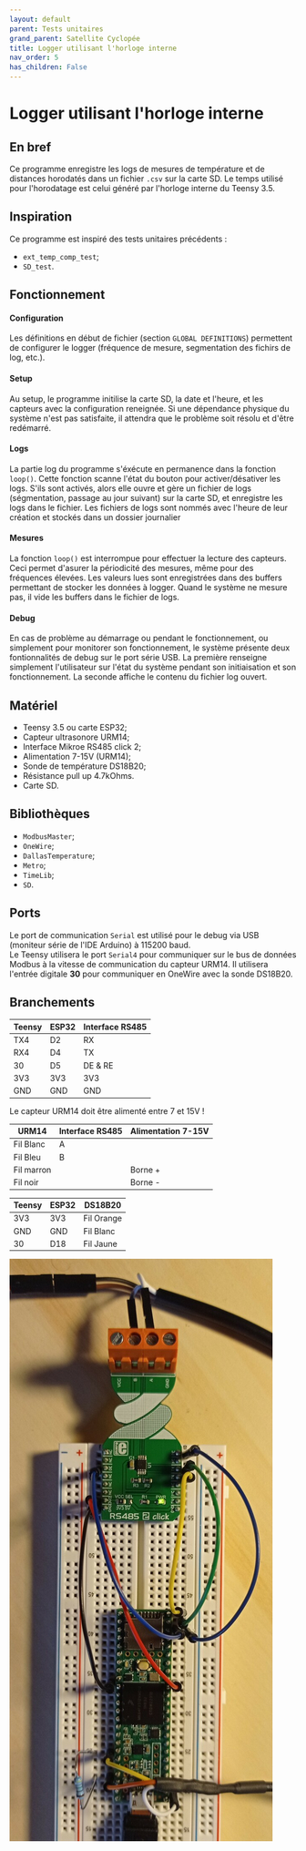 ```yaml
---
layout: default
parent: Tests unitaires
grand_parent: Satellite Cyclopée
title: Logger utilisant l'horloge interne
nav_order: 5
has_children: False
---
```


Logger utilisant l'horloge interne
==================================

## En bref
Ce programme enregistre les logs de mesures de température et de distances horodatés dans un fichier `.csv` sur la carte SD. Le temps utilisé pour l'horodatage est celui généré par l'horloge interne du Teensy 3.5.<br>

## Inspiration
Ce programme est inspiré des tests unitaires précédents : 

- `ext_temp_comp_test`;
- `SD_test`.


## Fonctionnement
#### Configuration
Les définitions en début de fichier (section `GLOBAL DEFINITIONS`) permettent de configurer le logger (fréquence de mesure, segmentation des fichirs de log, etc.).
#### Setup
Au setup, le programme initilise la carte SD, la date et l'heure, et les capteurs avec la configuration reneignée. Si une dépendance physique du système n'est pas satisfaite, il attendra que le problème soit résolu et d'être redémarré.<br>
#### Logs
La partie log du programme s'éxécute en permanence dans la fonction `loop()`. Cette fonction scanne l'état du bouton pour activer/désativer les logs. S'ils sont activés, alors elle ouvre et gère un fichier de logs (ségmentation, passage au jour suivant) sur la carte SD, et enregistre les logs dans le fichier. Les fichiers de logs sont nommés avec l'heure de leur création et stockés dans un dossier journalier
#### Mesures
La fonction `loop()` est interrompue pour effectuer la lecture des capteurs. Ceci permet d'asurer la périodicité des mesures, même pour des fréquences élevées. Les valeurs lues sont enregistrées dans des buffers permettant de stocker les données à logger. Quand le système ne mesure pas, il vide les buffers dans le fichier de logs.
#### Debug
En cas de problème au démarrage ou pendant le fonctionnement, ou simplement pour monitorer son fonctionnement, le système présente deux fontionnalités de debug sur le port série USB. La première renseigne simplement l'utilisateur sur l'état du système pendant son initiaisation et son fonctionnement. La seconde affiche le contenu du fichier log ouvert.

## Matériel
- Teensy 3.5 ou carte ESP32;
- Capteur ultrasonore URM14;
- Interface Mikroe RS485 click 2;
- Alimentation 7-15V (URM14);
- Sonde de température DS18B20;
- Résistance pull up 4.7kOhms.
- Carte SD.

## Bibliothèques
- `ModbusMaster`;
- `OneWire`;
- `DallasTemperature`;
- `Metro`;
- `TimeLib`;
- `SD`.

## Ports
Le port de communication `Serial` est utilisé pour le debug via USB (moniteur série de l'IDE Arduino) à 115200 baud. <br>
Le Teensy utilisera le port `Serial4` pour communiquer sur le bus de données Modbus à la vitesse de communication du capteur URM14. Il utilisera l'entrée digitale **30** pour communiquer en OneWire avec la sonde DS18B20.

## Branchements

|Teensy|ESP32|Interface RS485|
|------|-----|---------------|
|TX4|D2|RX|
|RX4|D4|TX|
|30|D5|DE & RE|
|3V3|3V3|3V3|
|GND|GND|GND|

Le capteur URM14 doit être alimenté entre 7 et 15V !

|URM14|Interface RS485|Alimentation 7-15V|
|---------------|-----|------------------|
|Fil Blanc|A||
|Fil Bleu|B|
|Fil marron||Borne +|
|Fil noir||Borne -|

|Teensy|ESP32|DS18B20|
|------|-----|-------|
|3V3|3V3|Fil Orange|
|GND|GND|Fil Blanc|
|30|D18|Fil Jaune|


![Montage](../assets/set_up_img/ext_temp_comp_dist.jpg)

